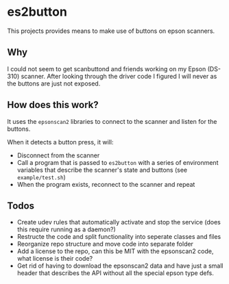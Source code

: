# es2button
This projects provides means to make use of buttons on epson scanners.

## Why
I could not seem to get scanbuttond and friends working on my Epson (DS-310) scanner. After looking through the driver code I figured I will never as the buttons are just not exposed.

## How does this work?
It uses the `epsonscan2` libraries to connect to the scanner and listen for the buttons.

When it detects a button press, it will:
* Disconnect from the scanner
* Call a program that is passed to `es2button` with a series of environment variables that describe the scanner's state and buttons (see `example/test.sh`)
* When the program exists, reconnect to the scanner and repeat

## Todos

* Create udev rules that automatically activate and stop the service (does this require running as a daemon?)
* Restructe the code and split functionality into seperate classes and files
* Reorganize repo structure and move code into separate folder
* Add a license to the repo, can this be MIT with the epsonscan2 code, what license is their code?
* Get rid of having to download the epsonscan2 data and have just a small header that describes the API without all the special epson type defs.